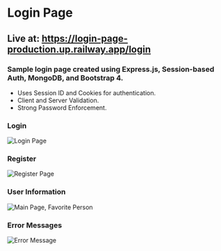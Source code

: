 # Login Page
## Live at: https://login-page-production.up.railway.app/login

### Sample login page created using Express.js, Session-based Auth, MongoDB, and Bootstrap 4.
- Uses Session ID and Cookies for authentication.
- Client and Server Validation.
- Strong Password Enforcement.

### Login
![Login Page](https://i.imgur.com/UOdfTJg.png)

### Register
![Register Page](https://i.imgur.com/raeSMCa.png)

### User Information
![Main Page, Favorite Person](https://i.imgur.com/gXtEHuC.png)

### Error Messages
![Error Message](https://i.imgur.com/6SSkhRy.png)
